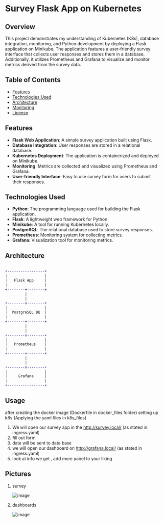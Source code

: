 # Survey Flask App on Kubernetes

## Overview

This project demonstrates my understanding of Kubernetes (K8s), database integration, monitoring, and Python development by deploying a Flask application on Minikube. The application features a user-friendly survey interface that collects user responses and stores them in a database. Additionally, it utilizes Prometheus and Grafana to visualize and monitor metrics derived from the survey data.

## Table of Contents

- [Features](#features)
- [Technologies Used](#technologies-used)
- [Architecture](#architecture)
- [Monitoring](#monitoring)
- [License](#license)

## Features

- **Flask Web Application**: A simple survey application built using Flask.
- **Database Integration**: User responses are stored in a relational database.
- **Kubernetes Deployment**: The application is containerized and deployed on Minikube.
- **Monitoring**: Metrics are collected and visualized using Prometheus and Grafana.
- **User-friendly Interface**: Easy to use survey form for users to submit their responses.

## Technologies Used

- **Python**: The programming language used for building the Flask application.
- **Flask**: A lightweight web framework for Python.
- **Minikube**: A tool for running Kubernetes locally.
- **PostgreSQL**: The relational database used to store survey responses.
- **Prometheus**: Monitoring system for collecting metrics.
- **Grafana**: Visualization tool for monitoring metrics.

## Architecture

```diff

+-----------------+
|                 |
|   Flask App     |
|                 |
+--------+--------+
         |
         |
+--------v--------+
|                 |
|  PostgreSQL DB  |
|                 |
+--------+--------+
         |
         |
+--------v--------+
|                 |
|   Prometheus    |
|                 |
+--------+--------+
         |
         |
+--------v--------+
|                 |
|     Grafana     |
|                 |
+-----------------+

```
## Usage
after creating the docker image (Dockerfile in docker_files folder) setting up k8s (Applying the yaml files in k8s_files)
1) We will open our survey app in the http://survey.local/ (as stated in ingress.yaml)
2) fill out form
3) data will be sent to data base
4) we will open our dashboard on http://grafana.local/ (as stated in ingress.yaml)
5) look at info we get , add more panel to your liking

## Pictures

1) survey

   ![image](https://github.com/user-attachments/assets/f75d047b-5b85-4fd5-a1fa-59852a9c97c0)

3) dashboards

   ![image](https://github.com/user-attachments/assets/b4125bac-6ea1-467b-96aa-3cbe4a1fc6d9)
